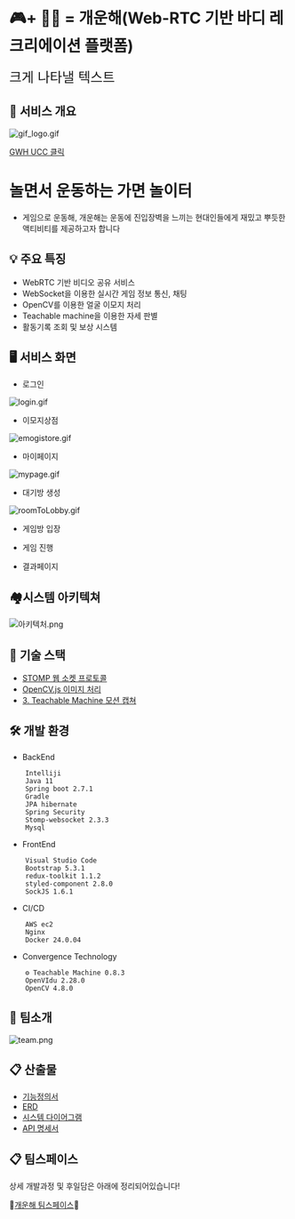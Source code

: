 
# 🎮+ 🤸‍♀️ = 개운해(Web-RTC 기반 바디 레크리에이션 플랫폼)
<span style="font-size: 24px;">크게 나타낼 텍스트</span>


## 🌟 서비스 개요

![gif_logo.gif](./gif_logo.gif)

[GWH UCC 클릭](https://youtube/Wdtb7Ek3Li4)

# 놀면서 운동하는 가면 놀이터
- 게임으로 운동해, 개운해는 운동에 진입장벽을 느끼는 현대인들에게 재밌고 뿌듯한 액티비티를 제공하고자 합니다



## 💡 주요 특징

- WebRTC 기반 비디오 공유 서비스
- WebSocket을 이용한 실시간 게임 정보 통신, 채팅
- OpenCV를 이용한 얼굴 이모지 처리
- Teachable machine을 이용한 자세 판별
- 활동기록 조회 및 보상 시스템



## 🖥️ 서비스 화면



- 로그인

![login.gif](./login.gif)

- 이모지상점

![emogistore.gif](./emogistore.gif)

- 마이페이지

![mypage.gif](./mypage.gif)

- 대기방 생성

![roomToLobby.gif](./roomToLobby.gif)

- 게임방 입장

- 게임 진행

- 결과페이지

## 🏘️시스템 아키텍쳐

![아키텍처.png](./아키텍처.png)

## 📡 기술 스택
- [STOMP 웹 소켓 프로토콜](../readme/websocket.md)
- [OpenCV.js 이미지 처리](../readme/opencv.md)
- [3. Teachable Machine 모션 캡쳐](../readme/teachablemachine.md)




## 🛠️ 개발 환경


- BackEnd
```
    Intelliji
    Java 11
    Spring boot 2.7.1
    Gradle
    JPA hibernate
    Spring Security
    Stomp-websocket 2.3.3
    Mysql
```
    

- FrontEnd
    
```
    Visual Studio Code
    Bootstrap 5.3.1
    redux-toolkit 1.1.2
    styled-component 2.8.0
    SockJS 1.6.1
```
    
- CI/CD
    
```
    AWS ec2
    Nginx
    Docker 24.0.04
```
    
- Convergence Technology
    
```
    ⚙ Teachable Machine 0.8.3
    OpenVIdu 2.28.0
    OpenCV 4.8.0
```

## 🤝 팀소개
![team.png](./team.png)

## 📋 산출물
- [기능정의서]()
- [ERD]()
- [시스템 다이어그램]()
- [API 명세서]()

## 📋 팀스페이스

상세 개발과정 및 후일담은 아래에 정리되어있습니다!

🚀[개운해 팀스페이스](https://www.notion.so/e803aff4b5e941beaae98885e5b8dbc4?pvs=21)🚀
